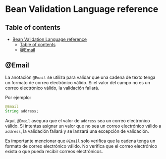 # Bean Validation Language reference

## Table of contents

- [Bean Validation Language reference](#bean-validation-language-reference)
  - [Table of contents](#table-of-contents)
  - [@Email](#email)


## @Email

La anotación `@Email` se utiliza para validar que una cadena de texto tenga un formato de correo electrónico válido. Si el valor del campo no es un correo electrónico válido, la validación fallará.

Por ejemplo:

```java
@Email
String address;
```

Aquí, `@Email` asegura que el valor de `address` sea un correo electrónico válido. Si intentas asignar un valor que no sea un correo electrónico válido a `address`, la validación fallará y se lanzará una excepción de validación.

Es importante mencionar que `@Email` solo verifica que la cadena tenga un formato de correo electrónico válido. No verifica que el correo electrónico exista o que pueda recibir correos electrónicos.
